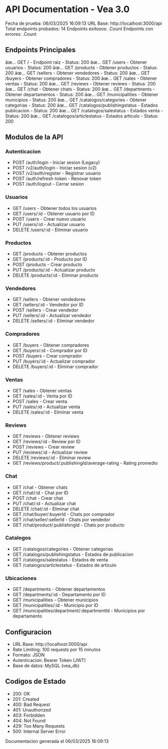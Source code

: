 ﻿# API Documentation - Vea 3.0

Fecha de prueba: 06/03/2025 16:09:13
URL Base: http://localhost:3000/api
Total endpoints probados: 14
Endpoints exitosos:              .Count
Endpoints con errores: .Count

## Endpoints Principales
âœ… GET / - Endpoint raiz - Status: 200
âœ… GET /users - Obtener usuarios - Status: 200
âœ… GET /products - Obtener productos - Status: 200
âœ… GET /sellers - Obtener vendedores - Status: 200
âœ… GET /buyers - Obtener compradores - Status: 200
âœ… GET /sales - Obtener ventas - Status: 200
âœ… GET /reviews - Obtener reviews - Status: 200
âœ… GET /chat - Obtener chats - Status: 200
âœ… GET /departments - Obtener departamentos - Status: 200
âœ… GET /municipalities - Obtener municipios - Status: 200
âœ… GET /catalogos/categories - Obtener categorias - Status: 200
âœ… GET /catalogos/publishingstatus - Estados publicacion - Status: 200
âœ… GET /catalogos/salestatus - Estados venta - Status: 200
âœ… GET /catalogos/articlestatus - Estados articulo - Status: 200

## Modulos de la API

### Autenticacion
- POST /auth/login - Iniciar sesion (Legacy)
- POST /v2/auth/login - Iniciar sesion (v2)
- POST /v2/auth/register - Registrar usuario
- POST /auth/refresh-token - Renovar token
- POST /auth/logout - Cerrar sesion

### Usuarios
- GET /users - Obtener todos los usuarios
- GET /users/:id - Obtener usuario por ID
- POST /users - Crear nuevo usuario
- PUT /users/:id - Actualizar usuario
- DELETE /users/:id - Eliminar usuario

### Productos  
- GET /products - Obtener productos
- GET /products/:id - Producto por ID
- POST /products - Crear producto
- PUT /products/:id - Actualizar producto
- DELETE /products/:id - Eliminar producto

### Vendedores
- GET /sellers - Obtener vendedores
- GET /sellers/:id - Vendedor por ID
- POST /sellers - Crear vendedor
- PUT /sellers/:id - Actualizar vendedor
- DELETE /sellers/:id - Eliminar vendedor

### Compradores
- GET /buyers - Obtener compradores
- GET /buyers/:id - Comprador por ID
- POST /buyers - Crear comprador
- PUT /buyers/:id - Actualizar comprador
- DELETE /buyers/:id - Eliminar comprador

### Ventas
- GET /sales - Obtener ventas
- GET /sales/:id - Venta por ID
- POST /sales - Crear venta
- PUT /sales/:id - Actualizar venta
- DELETE /sales/:id - Eliminar venta

### Reviews
- GET /reviews - Obtener reviews
- GET /reviews/:id - Review por ID
- POST /reviews - Crear review
- PUT /reviews/:id - Actualizar review
- DELETE /reviews/:id - Eliminar review
- GET /reviews/product/:publishingId/average-rating - Rating promedio

### Chat
- GET /chat - Obtener chats
- GET /chat/:id - Chat por ID
- POST /chat - Crear chat
- PUT /chat/:id - Actualizar chat
- DELETE /chat/:id - Eliminar chat
- GET /chat/buyer/:buyerId - Chats por comprador
- GET /chat/seller/:sellerId - Chats por vendedor
- GET /chat/product/:publishingId - Chats por producto

### Catalogos
- GET /catalogos/categories - Obtener categorias
- GET /catalogos/publishingstatus - Estados de publicacion
- GET /catalogos/salestatus - Estados de venta
- GET /catalogos/articlestatus - Estados de articulo

### Ubicaciones
- GET /departments - Obtener departamentos
- GET /departments/:id - Departamento por ID
- GET /municipalities - Obtener municipios
- GET /municipalities/:id - Municipio por ID
- GET /municipalities/department/:departmentId - Municipios por departamento

## Configuracion

- URL Base: http://localhost:3000/api
- Rate Limiting: 100 requests por 15 minutos
- Formato: JSON
- Autenticacion: Bearer Token (JWT)
- Base de datos: MySQL (vea_db)

## Codigos de Estado

- 200: OK
- 201: Created
- 400: Bad Request
- 401: Unauthorized
- 403: Forbidden
- 404: Not Found
- 429: Too Many Requests
- 500: Internal Server Error

Documentacion generada el 06/03/2025 16:09:13
